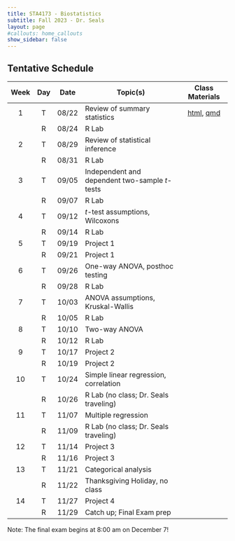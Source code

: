 ```yaml
---
title: STA4173 - Biostatistics
subtitle: Fall 2023 - Dr. Seals
layout: page
#callouts: home_callouts
show_sidebar: false
---
```


## Tentative Schedule

| Week | Day | Date  | Topic(s) | Class Materials |
|:-:|:-:|:-:|---------|:-:|
| 1    | T   | 08/22 | Review of summary statistics | [html](https://samanthaseals.github.io/STA4173/slides/L01.html), [qmd](https://github.com/samanthaseals/STA4173/blob/master/slides/L01.qmd) |
|     | R   | 08/24 | R Lab | |
| 2     | T   | 08/29 | Review of statistical inference |  |
|     | R   | 08/31 | R Lab | |
| 3    | T   | 09/05 | Independent and dependent two-sample *t*-tests | |
|     | R   | 09/07 | R Lab |  |
|  4    | T   | 09/12 | *t*-test assumptions, Wilcoxons |   |
|     | R   | 09/14 | R Lab | | |
| 5    | T   | 09/19 | Project 1 | |
|     | R   | 09/21 | Project 1 | | 
| 6   | T   | 09/26 | One-way ANOVA, posthoc testing  |  |
|     | R   | 09/28 | R Lab |  |
| 7     | T   | 10/03 | ANOVA assumptions, Kruskal-Wallis |  |
|     | R   | 10/05 | R Lab |  |
| 8    | T   | 10/10 | Two-way ANOVA | |
|     | R   | 10/12 | R Lab |  |
| 9     | T   | 10/17 | Project 2 | |
|      | R   | 10/19 | Project 2 | |
| 10    | T   | 10/24 | Simple linear regression, correlation |   |
|      | R   | 10/26 |  R Lab (no class; Dr. Seals traveling) |  |
|  11    | T   | 11/07 | Multiple regression |   |
|      | R   | 11/09 | R Lab (no class; Dr. Seals traveling) | |
| 12    | T   | 11/14 | Project 3 | | |
|     | R  | 11/16 | Project 3 | | |
| 13     | T   | 11/21 | Categorical analysis |  |
|     | R  | 11/22 | Thanksgiving Holiday, no class |
| 14    | T   | 11/27 | Project 4 |  | |
|     | R  | 11/29 | Catch up; Final Exam prep |


Note: The final exam begins at 8:00 am on December 7!
